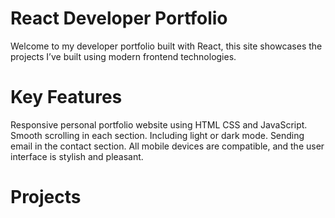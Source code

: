# React Developer Portfolio

Welcome to my developer portfolio built with React, this site showcases the projects I’ve built using modern frontend technologies.

# Key Features

Responsive personal portfolio website using HTML CSS and JavaScript.
Smooth scrolling in each section.
Including light or dark mode.
Sending email in the contact section.
All mobile devices are compatible, and the user interface is stylish and pleasant.

# Projects



